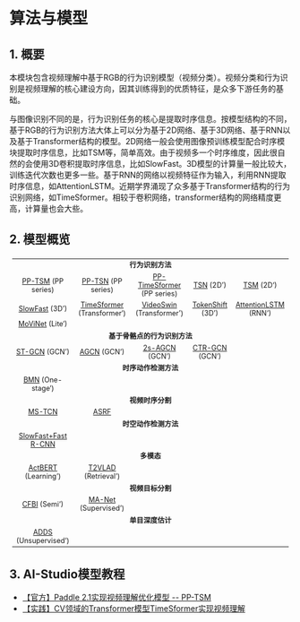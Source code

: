 # 算法与模型

## 1. 概要

本模块包含视频理解中基于RGB的行为识别模型（视频分类）。视频分类和行为识别是视频理解的核心建设方向，因其训练得到的优质特征，是众多下游任务的基础。

与图像识别不同的是，行为识别任务的核心是提取时序信息。按模型结构的不同，基于RGB的行为识别方法大体上可以分为基于2D网络、基于3D网络、基于RNN以及基于Transformer结构的模型。2D网络一般会使用图像预训练模型配合时序模块提取时序信息，比如TSM等，简单高效。由于视频多一个时序维度，因此很自然的会使用3D卷积提取时序信息，比如SlowFast。3D模型的计算量一般比较大，训练迭代次数也更多一些。基于RNN的网络以视频特征作为输入，利用RNN提取时序信息，如AttentionLSTM。近期学界涌现了众多基于Transformer结构的行为识别网络，如TimeSformer。相较于卷积网络，transformer结构的网络精度更高，计算量也会大些。


## 2. 模型概览

<table style="margin-left:auto;margin-right:auto;font-size:1.3vw;padding:3px 5px;text-align:center;vertical-align:center;">
  <tr>
    <td colspan="5" style="font-weight:bold;">行为识别方法</td>
  </tr>
  <tr>
    <td><a href="./recognition/pp-tsm.md">PP-TSM</a> (PP series)</td>
    <td><a href="./recognition/pp-tsn.md">PP-TSN</a> (PP series)</td>
    <td><a href="./recognition/pp-timesformer.md">PP-TimeSformer</a> (PP series)</td>
    <td><a href="./recognition/tsn.md">TSN</a> (2D’)</td>
    <td><a href="./recognition/tsm.md">TSM</a> (2D‘)</td>
  <tr>
    <td><a href="./recognition/slowfast.md">SlowFast</a> (3D’)</td>
    <td><a href="./recognition/timesformer.md">TimeSformer</a> (Transformer‘)</td>
    <td><a href="./recognition/videoswin.md">VideoSwin</a> (Transformer’)</td>
    <td><a href="./recognition/tokenshift_transformer.md">TokenShift</a> (3D’)</td>
    <td><a href="./recognition/attention_lstm.md">AttentionLSTM</a> (RNN‘)</td>
  </tr>
  <tr>
    <td><a href="./recognition/movinet.md">MoViNet</a> (Lite‘)</td>
    <td></td>
    <td></td>
    <td></td>
    <td></td>
  </tr>
  <tr>
    <td colspan="5" style="font-weight:bold;">基于骨骼点的行为识别方法</td>
  </tr>
  <tr>
    <td><a href="./recognition/stgcn.md">ST-GCN</a> (GCN’)</td>
    <td><a href="./recognition/agcn.md">AGCN</a> (GCN‘)</td>
    <td><a href="./recognition/agcn2s.md">2s-AGCN</a> (GCN‘)</td>
    <td><a href="./recognition/ctrgcn.md">CTR-GCN</a> (GCN‘)</td>
    <td></td>
  </tr>
  <tr>
    <td colspan="5" style="font-weight:bold;">时序动作检测方法</td>
  </tr>
  <tr>
    <td><a href="./localization/bmn.md">BMN</a> (One-stage‘)</td>
    <td></td>
    <td></td>
    <td></td>
    <td></td>
  </tr>
  <tr>
    <td colspan="5" style="font-weight:bold;">视频时序分割</td>
  </tr>
  <tr>
    <td><a href="./segmentation/mstcn.md">MS-TCN</a> </td>
    <td><a href="./segmentation/asrf.md">ASRF</a> </td>
    <td></td>
    <td></td>
    <td></td>
  </tr>
  <tr>
    <td colspan="5" style="font-weight:bold;">时空动作检测方法</td>
  </tr>
  <tr>
    <td><a href="./detection/SlowFast_FasterRCNN.md">SlowFast+Fast R-CNN</a>
    <td></td>
    <td></td>
    <td></td>
    <td></td>
  </tr>
  <tr>
    <td colspan="5" style="font-weight:bold;">多模态</td>
  </tr>
  <tr>
    <td><a href="./multimodal/actbert.md">ActBERT</a> (Learning‘)</td>
    <td><a href="../../../applications/T2VLAD/README.md">T2VLAD</a> (Retrieval‘)</td>
    <td></td>
    <td></td>
    <td></td>
  </tr>
  <tr>
    <td colspan="5" style="font-weight:bold;">视频目标分割</td>
  </tr>
  <tr>
    <td><a href="./segmentation/cfbi.md">CFBI</a> (Semi‘)</td>
    <td><a href="../../../applications/EIVideo/EIVideo/docs/zh-CN/manet.md">MA-Net</a> (Supervised‘)</td>
    <td></td>
    <td></td>
    <td></td>
  </tr>
  <tr>
    <td colspan="5" style="font-weight:bold;">单目深度估计</td>
  </tr>
  <tr>
    <td><a href="./estimation/adds.md">ADDS</a> (Unsupervised‘)</td>
    <td></td>
    <td></td>
    <td></td>
    <td></td>
  </tr>
</table>


## 3. AI-Studio模型教程

- [【官方】Paddle 2.1实现视频理解优化模型 -- PP-TSM](https://aistudio.baidu.com/aistudio/projectdetail/3399656?contributionType=1)
- [【实践】CV领域的Transformer模型TimeSformer实现视频理解](https://aistudio.baidu.com/aistudio/projectdetail/3413254?contributionType=1)
